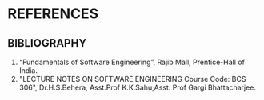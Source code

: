 # REFERENCES

## BIBLIOGRAPHY

1. “Fundamentals of Software Engineering”, Rajib Mall, Prentice-Hall of India.
2. "LECTURE NOTES ON SOFTWARE ENGINEERING Course Code: BCS-306", Dr.H.S.Behera, Asst.Prof K.K.Sahu,Asst. Prof Gargi Bhattacharjee.


